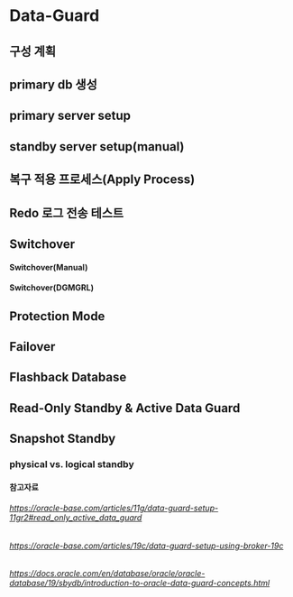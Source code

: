 # Data-Guard
## 구성 계획
## primary db 생성
## primary server setup
## standby server setup(manual)
## 복구 적용 프로세스(Apply Process)
## Redo 로그 전송 테스트
## Switchover
#### Switchover(Manual)
#### Switchover(DGMGRL)
## Protection Mode
## Failover
## Flashback Database
## Read-Only Standby & Active Data Guard
## Snapshot Standby  
### physical vs. logical standby

#### 참고자료 
###### https://oracle-base.com/articles/11g/data-guard-setup-11gr2#read_only_active_data_guard
###### https://oracle-base.com/articles/19c/data-guard-setup-using-broker-19c
###### https://docs.oracle.com/en/database/oracle/oracle-database/19/sbydb/introduction-to-oracle-data-guard-concepts.html
